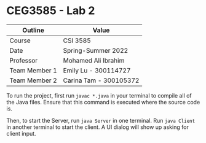 # CEG3585 - Lab 2
| Outline       | Value                  |
| ------------- | ---------------------- |
| Course        | CSI 3585               |
| Date          | Spring-Summer 2022     |
| Professor     | Mohamed Ali Ibrahim    |
| Team Member 1 | Emily Lu - 300114727   |
| Team Member 2 | Carina Tam - 300105372 |

To run the project, first run `javac *.java` in your terminal to compile all of the Java files. Ensure that this command is executed where the source code is.

Then, to start the Server, run `java Server` in one terminal. Run `java Client` in another terminal to start the client. A UI dialog will show up asking for client input.